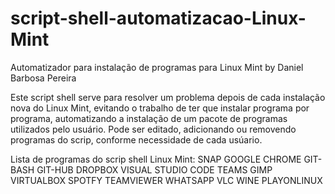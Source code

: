 # script-shell-automatizacao-Linux-Mint

Automatizador para instalação de programas para Linux Mint by Daniel Barbosa Pereira

Este script shell serve para resolver um problema depois de cada instalação nova do Linux Mint, evitando o trabalho de ter que instalar programa por programa, automatizando a instalação de um pacote de programas utilizados pelo usuário. Pode ser editado, adicionando ou removendo programas do scrip, conforme necessidade de cada usúario.

Lista de programas do scrip shell Linux Mint:
SNAP
GOOGLE CHROME
GIT-BASH
GIT-HUB
DROPBOX
VISUAL STUDIO CODE
TEAMS
GIMP
VIRTUALBOX
SPOTFY
TEAMVIEWER
WHATSAPP
VLC
WINE
PLAYONLINUX